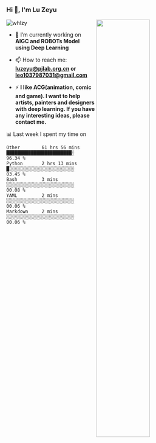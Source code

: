 ### Hi 👋, I'm Lu Zeyu

<img src="https://komarev.com/ghpvc/?username=whlzy&label=Profile%20views&color=0e75b6&style=flat" alt="whlzy" />
<img align="right" width="53%" src="https://github-readme-stats.vercel.app/api?username=whlzy&show_icons=true">

- 🔭 I’m currently working on **AIGC and ROBOTs Model using Deep Learning**

- 📫 How to reach me: **luzeyu@pjlab.org.cn or leo1037987031@gmail.com**

- ⚡ **I like ACG(animation, comic and game). I want to help artists, painters and designers with deep learning. If you have any interesting ideas, please contact me.**

📊 Last week I spent my time on

<!--START_SECTION:waka-->

```text
Other        61 hrs 56 mins  ████████████████████████░   96.34 %
Python       2 hrs 13 mins   █░░░░░░░░░░░░░░░░░░░░░░░░   03.45 %
Bash         3 mins          ░░░░░░░░░░░░░░░░░░░░░░░░░   00.08 %
YAML         2 mins          ░░░░░░░░░░░░░░░░░░░░░░░░░   00.06 %
Markdown     2 mins          ░░░░░░░░░░░░░░░░░░░░░░░░░   00.06 %
```

<!--END_SECTION:waka-->

